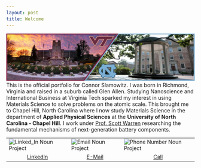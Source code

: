 ```yaml
---
layout: post
title: Welcome
---
```

![Placeholder](https://raw.githubusercontent.com/ConnorSlamowitz/Connor-Slamowitz/main/public/1599063296684.jpg "My Image")
This is the official portfolio for Connor Slamowitz. I was born in Richmond, Virginia and raised in a suburb called Glen Allen. Studying Nanoscience and International Business at Virginia Tech sparked my interest in using Materials Science to solve problems on the atomic scale. This brought me to Chapel Hill, North Carolina where I now study Materials Science in the department of **Applied Physical Sciences** at the **University of North Carolina - Chapel Hill**. I work under [Prof. Scott Warren](http://2d-lab.com/) researching the fundamental mechanisms of next-generation battery components. 

<table cellpadding="0" cellspacing="0" border="0">
  <tbody>
    <tr>
      <td><img src="https://raw.githubusercontent.com/ConnorSlamowitz/ConnorSlamowitz.github.io/main/public/noun_Media_2149767.png" style="width:20%;margin-left:auto;margin-right:auto;" alt="Linked_In Noun Project"></td>
      <td><img src="https://raw.githubusercontent.com/ConnorSlamowitz/ConnorSlamowitz.github.io/main/public/noun_Email_1002247.png" style="width:20%;margin-left:auto;margin-right:auto;" alt="Email Noun Project"></td>
      <td><img src="https://raw.githubusercontent.com/ConnorSlamowitz/ConnorSlamowitz.github.io/main/public/noun_call_2766591.png" style="width:34%;margin-left:auto;margin-right:auto;" alt="Phone Number Noun Project"></td>
    </tr>
    <tr style="text-align:center;">
      <td><a href="https://www.linkedin.com/in/connorslamowitz">LinkedIn</a></td>
      <td><a href="mailto: slamo1@email.unc.edu">E-Mail</a></td>
      <td><a href="tel:804-525-0368">Call</a></td>
    </tr>
  </tbody>
</table>

